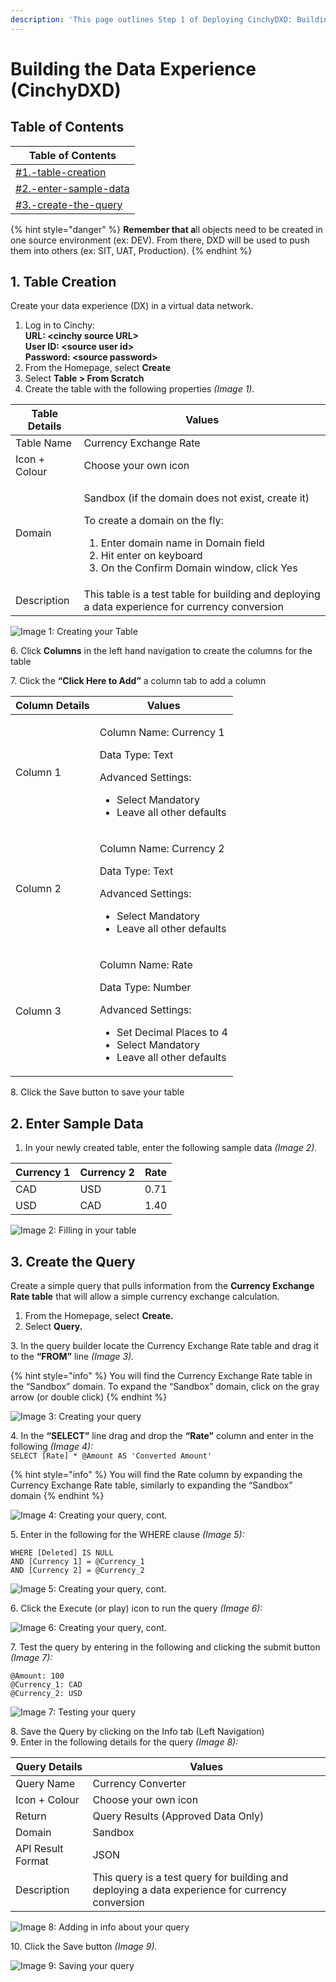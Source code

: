 ```yaml
---
description: 'This page outlines Step 1 of Deploying CinchyDXD: Building the Data Experience'
---
```


# Building the Data Experience (CinchyDXD)

## Table of Contents

| Table of Contents                                                                                 |
| ------------------------------------------------------------------------------------------------- |
| [#1.-table-creation](building-the-data-experience-cinchydxd.md#1.-table-creation "mention")       |
| [#2.-enter-sample-data](building-the-data-experience-cinchydxd.md#2.-enter-sample-data "mention") |
| [#3.-create-the-query](building-the-data-experience-cinchydxd.md#3.-create-the-query "mention")   |

{% hint style="danger" %}
**Remember that a**ll objects need to be created in one source environment (ex: DEV). From there, DXD will be used to push them into others (ex: SIT, UAT, Production).
{% endhint %}

## **1.** Table Creation

Create your data experience (DX) in a virtual data network.

1. Log in to Cinchy:\
   **URL: \<cinchy source URL>** \
   **User ID: \<source user id>**\
   **Password: \<source password>**
2. From the Homepage, select **Create**
3. Select **Table > From Scratch**
4. Create the table with the following properties _(Image 1)._

| **Table Details** | **Values**                                                                                                                                                                                                                         |
| ----------------- | ---------------------------------------------------------------------------------------------------------------------------------------------------------------------------------------------------------------------------------- |
| Table Name        | Currency Exchange Rate                                                                                                                                                                                                             |
| Icon + Colour     | Choose your own icon                                                                                                                                                                                                               |
| Domain            | <p>Sandbox (if the domain does not exist, create it)<br></p><p>To create a domain on the fly:</p><ol><li>Enter domain name in Domain field</li><li>Hit enter on keyboard</li><li>On the Confirm Domain window, click Yes</li></ol> |
| Description       | This table is a test table for building and deploying a data experience for currency conversion                                                                                                                                    |

![Image 1: Creating your Table](<../../../.gitbook/assets/image (336).png>)

6\. Click **Columns** in the left hand navigation to create the columns for the table

7\. Click the **“Click Here to Add”** a column tab to add a column

| Column Details | Values                                                                                                                                                                          |
| -------------- | ------------------------------------------------------------------------------------------------------------------------------------------------------------------------------- |
| Column 1       | <p>Column Name: Currency 1</p><p>Data Type: Text</p><p>Advanced Settings: </p><ul><li>Select Mandatory </li><li>Leave all other defaults </li></ul>                             |
| Column 2       | <p>Column Name: Currency 2</p><p>Data Type: Text</p><p>Advanced Settings:</p><ul><li>Select Mandatory </li><li>Leave all other defaults </li></ul>                              |
| Column 3       | <p>Column Name: Rate</p><p>Data Type: Number</p><p>Advanced Settings: </p><ul><li>Set Decimal Places to 4</li><li>Select Mandatory </li><li>Leave all other defaults </li></ul> |

8\. Click the Save button to save your table

## 2. Enter Sample Data

1. In your newly created table, enter the following sample data _(Image 2)._

| Currency 1 | Currency 2 | Rate |
| ---------- | ---------- | ---- |
| CAD        | USD        | 0.71 |
| USD        | CAD        | 1.40 |

![Image 2: Filling in your table](<../../../.gitbook/assets/image (92).png>)

## 3. Create the Query

Create a simple query that pulls information from the **Currency Exchange Rate table** that will allow a simple currency exchange calculation.

1. From the Homepage, select **Create.**
2. Select **Query.**

3\. In the query builder locate the Currency Exchange Rate table and drag it to the **“FROM”** line _(Image 3)._

{% hint style="info" %}
You will find the Currency Exchange Rate table in the “Sandbox” domain. To expand the “Sandbox” domain, click on the gray arrow (or double click)
{% endhint %}

![Image 3: Creating your query](<../../../.gitbook/assets/image (248).png>)

4\. In the **“SELECT”** line drag and drop the **“Rate”** column and enter in the following _(Image 4):_\
`SELECT [Rate] * @Amount AS 'Converted Amount'`

{% hint style="info" %}
You will find the Rate column by expanding the Currency Exchange Rate table, similarly to expanding the “Sandbox” domain
{% endhint %}

![Image 4: Creating your query, cont.](<../../../.gitbook/assets/image (758).png>)

5\. Enter in the following for the WHERE clause _(Image 5):_

`WHERE [Deleted] IS NULL` \
`AND [Currency 1] = @Currency_1` \
`AND [Currency 2] = @Currency_2`

![Image 5: Creating your query, cont.](<../../../.gitbook/assets/image (724).png>)

6\. Click the Execute (or play) icon to run the query _(Image 6):_

![Image 6: Creating your query, cont.](<../../../.gitbook/assets/image (521).png>)

7\. Test the query by entering in the following and clicking the submit button _(Image 7):_

`@Amount: 100`\
`@Currency_1: CAD`\
`@Currency_2: USD`

![Image 7: Testing your query](<../../../.gitbook/assets/image (457).png>)

8\. Save the Query by clicking on the Info tab (Left Navigation)\
9\. Enter in the following details for the query _(Image 8):_

| Query Details     | Values                                                                                           |
| ----------------- | ------------------------------------------------------------------------------------------------ |
| Query Name        | Currency Converter                                                                               |
| Icon + Colour     | Choose your own icon                                                                             |
| Return            | Query Results (Approved Data Only)                                                               |
| Domain            | Sandbox                                                                                          |
| API Result Format | JSON                                                                                             |
| Description       | This query is a test query for building and deploying a data experience for currency conversion  |

![Image 8: Adding in info about your query](<../../../.gitbook/assets/image (236).png>)

10\. Click the Save button _(Image 9)._

![Image 9: Saving your query](<../../../.gitbook/assets/image (736).png>)
